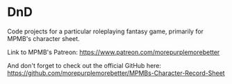 # DnD
Code projects for a particular roleplaying fantasy game, primarily for MPMB's character sheet.

Link to MPMB's Patreon:
https://www.patreon.com/morepurplemorebetter

And don't forget to check out the official GitHub here:
https://github.com/morepurplemorebetter/MPMBs-Character-Record-Sheet

